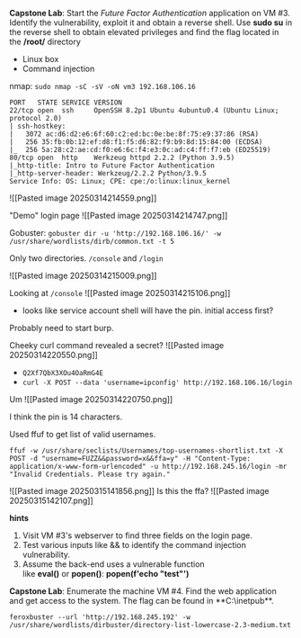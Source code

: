 **Capstone Lab**: Start the _Future Factor Authentication_ application on VM #3. Identify the vulnerability, exploit it and obtain a reverse shell. Use **sudo su** in the reverse shell to obtain elevated privileges and find the flag located in the **/root/** directory

- Linux box
- Command injection

nmap:
`sudo nmap -sC -sV -oN vm3 192.168.106.16`

```hlt:7
PORT   STATE SERVICE VERSION
22/tcp open  ssh     OpenSSH 8.2p1 Ubuntu 4ubuntu0.4 (Ubuntu Linux; protocol 2.0)
| ssh-hostkey: 
|   3072 ac:d6:d2:e6:6f:60:c2:ed:bc:0e:be:8f:75:e9:37:86 (RSA)
|   256 35:fb:0b:12:ef:d8:f1:f5:d6:82:f9:b9:8d:15:84:00 (ECDSA)
|_  256 5a:28:c2:ae:cd:f0:e6:6c:f4:e3:0c:ad:c4:ff:f7:eb (ED25519)
80/tcp open  http    Werkzeug httpd 2.2.2 (Python 3.9.5)
|_http-title: Intro to Future Factor Authentication
|_http-server-header: Werkzeug/2.2.2 Python/3.9.5
Service Info: OS: Linux; CPE: cpe:/o:linux:linux_kernel

```

![[Pasted image 20250314214559.png]]

"Demo" login page 
![[Pasted image 20250314214747.png]]


Gobuster:
`gobuster dir -u 'http://192.168.106.16/' -w /usr/share/wordlists/dirb/common.txt -t 5`

Only two directories. `/console` and `/login`

![[Pasted image 20250314215009.png]]

Looking at `/console` 
![[Pasted image 20250314215106.png]]
- looks like service account shell will have the pin. initial access first?

Probably need to start burp.

Cheeky curl command revealed a secret?
![[Pasted image 20250314220550.png]]
- `Q2Xf7QbX3XOu4OaRmG4E`
- `curl -X POST --data 'username=ipconfig' http://192.168.106.16/login`

Um
![[Pasted image 20250314220750.png]]

I think the pin is 14 characters.

Used ffuf to get list of valid usernames. 

`ffuf -w /usr/share/seclists/Usernames/top-usernames-shortlist.txt -X POST -d "username=FUZZ&&password=x&&ffa=y" -H "Content-Type: application/x-www-form-urlencoded" -u http://192.168.245.16/login -mr "Invalid Credentials. Please try again."`

![[Pasted image 20250315141856.png]]
Is this the ffa?
![[Pasted image 20250315142107.png]]

**hints**
1. Visit VM #3's webserver to find three fields on the login page.
2. Test various inputs like && to identify the command injection vulnerability.
3. Assume the back-end uses a vulnerable function like **eval()** or **popen()**: **popen(f'echo "test"')**

**Capstone Lab**: Enumerate the machine VM #4. Find the web application and get access to the system. The flag can be found in **C:\inetpub\**.

`feroxbuster --url 'http://192.168.245.192' -w /usr/share/wordlists/dirbuster/directory-list-lowercase-2.3-medium.txt `

